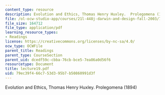 ```yaml
---
content_type: resource
description: Evolution and Ethics, Thomas Henry Huxley.  Prolegomena (1894)
file: /ol-ocw-studio-app/courses/21l-448j-darwin-and-design-fall-2003/79ec39f466c753d395b7b50860991d3f_lecture19.pdf
file_size: 164712
file_type: application/pdf
learning_resource_types:
- Readings
license: https://creativecommons.org/licenses/by-nc-sa/4.0/
ocw_type: OCWFile
parent_title: Readings
parent_type: CourseSection
parent_uid: dcedf59c-cbba-76cb-bce5-7ea86a0d56f6
resourcetype: Document
title: lecture19.pdf
uid: 79ec39f4-66c7-53d3-95b7-b50860991d3f
---
```

Evolution and Ethics, Thomas Henry Huxley.  Prolegomena (1894)